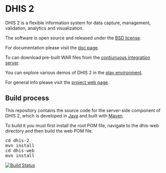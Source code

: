 
# DHIS 2

DHIS 2 is a flexible information system for data capture, management, validation, analytics and visualization.

The software is open source and released under the [BSD license](https://opensource.org/licenses/BSD-2-Clause).

For documentation please visit the [doc page](https://www.dhis2.org/documentation/).

To can download pre-built WAR files from the [contiunuous integration server](http://ci.dhis2.org/).

You can explore various demos of DHIS 2 in the [play environment](https://play.dhis2.org/).

For general info please visit the [project web page](https://www.dhis2.org/).

## Build process

This repository contains the source code for the server-side component of DHIS 2, which is developed in [Java](https://www.java.com/en/) and built with [Maven](https://maven.apache.org/). 

To build it you must first install the root POM file, navigate to the dhis-web directory and then build the web POM file.

<pre>
cd dhis-2
mvn install
cd dhis-web
mvn install
</pre>
[![Build Status](https://travis-ci.org/dhis2/dhis2-core.svg?branch=master)](https://travis-ci.org/dhis2/dhis2-core)
